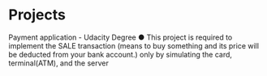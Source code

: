 # Projects
Payment application - Udacity Degree
● This project is required to implement the SALE transaction (means to buy
something and its price will be deducted from your bank account.) only by
simulating the card, terminal(ATM), and the server

